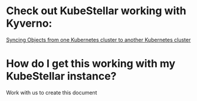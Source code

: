 # Check out KubeStellar working with Kyverno:
[Syncing Objects from one Kubernetes cluster to another Kubernetes cluster](https://medium.com/@yana1205dev/syncing-objects-between-kubernetes-kubernetes-bcedafdc80c2)

# How do I get this working with my KubeStellar instance?
Work with us to create this document
